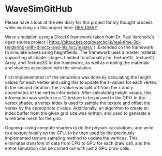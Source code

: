 # WaveSimGitHub
Please have a look at the dev diary for this project for my thought process while working on this project here: [DEV DIARY](https://arun95pillai7.wixsite.com/arpwarp/wave-simulation-project-updates)

 Wave simulation using a DirectX framework taken from Dr. Paul Varcholik's open source project ( https://bitbucket.org/pvarcholik/real-time-3d-rendering-with-directx-and-hlsl/src/master/ ). Extended on the framework to simulate waves using heightfields. The framework uses a master material supporting all shader stages. I added functionality for Texture1D, Texture1D Array, and Texture2D to the framework, as well as creating the materials and shaders associated with the simulation.

 First implementation of the simulation was done by calculating the height values for each vertex and using this to update the z-values for each vertex.
 In the second iteration, the z value was split off from the x and y coordinates of the vertex information. After calculating height values, this information was written to a 1D texture to be passed to the GPU. In the vertex shader, a vertex index is used to sample the texture and offset the vertex by the appropriate z value. Additionally, an algorithm to create an index buffer from the given grid size was written, and used to generate a wireframe mesh for the grid.

 Ongoing- using compute shaders to do the physics calculations, and write to a texture locally on the GPU, to be then used by the previously implemented texture sampling method to update the vertices. This eliminates transfore of data from CPU to GPU for each draw call, and the entire simulation can be carried out with just 2 GPU draw calls. 
